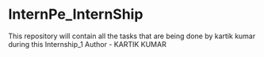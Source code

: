 # InternPe_InternShip
This repository will contain all the tasks that are being done by kartik kumar during this Internship_1
Author - KARTIK KUMAR
